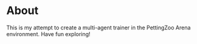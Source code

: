 # About
This is my attempt to create a multi-agent trainer in the PettingZoo Arena environment. Have fun exploring!